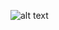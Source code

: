 ![alt text][prototype]













[prototype]: https://github.com/steviee/p3/raw/master/doc/prototype.jpd "P3 prototype (early testbed)"